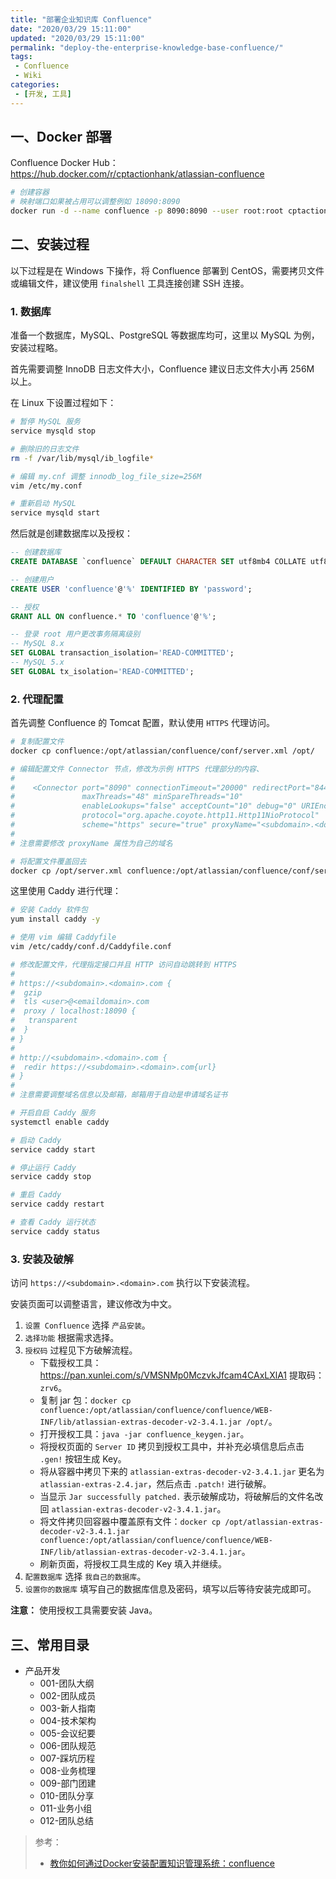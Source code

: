 ```yaml
---
title: "部署企业知识库 Confluence"
date: "2020/03/29 15:11:00"
updated: "2020/03/29 15:11:00"
permalink: "deploy-the-enterprise-knowledge-base-confluence/"
tags:
 - Confluence
 - Wiki
categories:
 - [开发, 工具]
---
```


## 一、Docker 部署

Confluence Docker Hub：https://hub.docker.com/r/cptactionhank/atlassian-confluence

```bash
# 创建容器
# 映射端口如果被占用可以调整例如 18090:8090
docker run -d --name confluence -p 8090:8090 --user root:root cptactionhank/atlassian-confluence:latest
```

## 二、安装过程

以下过程是在 Windows 下操作，将 Confluence 部署到 CentOS，需要拷贝文件或编辑文件，建议使用 `finalshell` 工具连接创建 SSH 连接。

### 1. 数据库

准备一个数据库，MySQL、PostgreSQL 等数据库均可，这里以 MySQL 为例，安装过程略。

首先需要调整 InnoDB 日志文件大小，Confluence 建议日志文件大小再 256M 以上。

在 Linux 下设置过程如下：

```bash
# 暂停 MySQL 服务
service mysqld stop

# 删除旧的日志文件
rm -f /var/lib/mysql/ib_logfile*

# 编辑 my.cnf 调整 innodb_log_file_size=256M
vim /etc/my.conf

# 重新启动 MySQL
service mysqld start
```

然后就是创建数据库以及授权：

```sql
-- 创建数据库
CREATE DATABASE `confluence` DEFAULT CHARACTER SET utf8mb4 COLLATE utf8mb4_bin;

-- 创建用户
CREATE USER 'confluence'@'%' IDENTIFIED BY 'password';

-- 授权
GRANT ALL ON confluence.* TO 'confluence'@'%';

-- 登录 root 用户更改事务隔离级别
-- MySQL 8.x
SET GLOBAL transaction_isolation='READ-COMMITTED';
-- MySQL 5.x
SET GLOBAL tx_isolation='READ-COMMITTED';
```

### 2. 代理配置

首先调整 Confluence 的 Tomcat 配置，默认使用 `HTTPS` 代理访问。

```bash
# 复制配置文件
docker cp confluence:/opt/atlassian/confluence/conf/server.xml /opt/

# 编辑配置文件 Connector 节点，修改为示例 HTTPS 代理部分的内容、
#
#    <Connector port="8090" connectionTimeout="20000" redirectPort="8443"
#               maxThreads="48" minSpareThreads="10"
#               enableLookups="false" acceptCount="10" debug="0" URIEncoding="UTF-8"
#               protocol="org.apache.coyote.http11.Http11NioProtocol"
#               scheme="https" secure="true" proxyName="<subdomain>.<domain>.com" proxyPort="443"/>
#
# 注意需要修改 proxyName 属性为自己的域名

# 将配置文件覆盖回去
docker cp /opt/server.xml confluence:/opt/atlassian/confluence/conf/server.xml
```

这里使用 Caddy 进行代理：

```bash
# 安装 Caddy 软件包
yum install caddy -y

# 使用 vim 编辑 Caddyfile
vim /etc/caddy/conf.d/Caddyfile.conf

# 修改配置文件，代理指定接口并且 HTTP 访问自动跳转到 HTTPS
#
# https://<subdomain>.<domain>.com {
#  gzip
#  tls <user>@<emaildomain>.com
#  proxy / localhost:18090 {
#   transparent
#  }
# }
# 
# http://<subdomain>.<domain>.com {
#  redir https://<subdomain>.<domain>.com{url}
# }
#
# 注意需要调整域名信息以及邮箱，邮箱用于自动是申请域名证书

# 开启自启 Caddy 服务
systemctl enable caddy

# 启动 Caddy
service caddy start

# 停止运行 Caddy
service caddy stop

# 重启 Caddy
service caddy restart

# 查看 Caddy 运行状态
service caddy status
```

### 3. 安装及破解

访问 `https://<subdomain>.<domain>.com` 执行以下安装流程。

安装页面可以调整语言，建议修改为中文。

1. `设置 Confluence` 选择 `产品安装`。
2. `选择功能` 根据需求选择。
3. `授权码` 过程见下方破解流程。
   + 下载授权工具：https://pan.xunlei.com/s/VMSNMp0MczvkJfcam4CAxLXlA1 提取码：`zrv6`。
   + 复制 jar 包：`docker cp confluence:/opt/atlassian/confluence/confluence/WEB-INF/lib/atlassian-extras-decoder-v2-3.4.1.jar /opt/`。
   + 打开授权工具：`java -jar confluence_keygen.jar`。
   + 将授权页面的 `Server ID` 拷贝到授权工具中，并补充必填信息后点击 `.gen!` 按钮生成 Key。
   + 将从容器中拷贝下来的 `atlassian-extras-decoder-v2-3.4.1.jar` 更名为 `atlassian-extras-2.4.jar`，然后点击 `.patch!` 进行破解。
   + 当显示 `Jar successfully patched.` 表示破解成功，将破解后的文件名改回 `atlassian-extras-decoder-v2-3.4.1.jar`。
   + 将文件拷贝回容器中覆盖原有文件：`docker cp /opt/atlassian-extras-decoder-v2-3.4.1.jar confluence:/opt/atlassian/confluence/confluence/WEB-INF/lib/atlassian-extras-decoder-v2-3.4.1.jar`。
   + 刷新页面，将授权工具生成的 Key 填入并继续。
4. `配置数据库` 选择 `我自己的数据库`。
5. `设置你的数据库` 填写自己的数据库信息及密码，填写以后等待安装完成即可。

**注意：** 使用授权工具需要安装 Java。

## 三、常用目录

+ 产品开发
  + 001-团队大纲
  + 002-团队成员
  + 003-新人指南
  + 004-技术架构
  + 005-会议纪要
  + 006-团队规范
  + 007-踩坑历程
  + 008-业务梳理
  + 009-部门团建
  + 010-团队分享
  + 011-业务小组
  + 012-团队总结

> 参考：
> + [教你如何通过Docker安装配置知识管理系统：confluence](https://blog.csdn.net/qq_36154886/article/details/113246166)